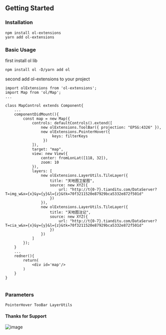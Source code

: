 
## Getting Started

### Installation

```
npm install ol-extensions
yarn add ol-extensions
```

### Basic Usage

first install ol lib
```
npm install ol -D/yarn add ol
```

second add ol-extensions to your project

```
import olExtensions from 'ol-extensions';
import Map from 'ol/Map';
...

class MapControl extends Component{
    ...
    componentDidMount(){
        const map = new Map({
            controls: defaultControls().extend([
                new olExtensions.ToolBar({ projection: "EPSG:4326" }),
                new olExtensions.PointerHover({
                     keys: filterKeys
                 })
            ]),
            target: "map",
            view: new View({
                center: fromLonLat([118, 32]),
                zoom: 10
            }),
            layers: [
                new olExtensions.LayerUtils.TileLayer({
                    title: "天地图卫星图",
                    source: new XYZ({
                        url: "http://t{0-7}.tianditu.com/DataServer?T=img_w&x={x}&y={y}&l={z}&tk=70f3211520e87929bca5332e872f501d"
                    })
                }),
                new olExtensions.LayerUtils.TileLayer({
                    title: "天地图注记",
                    source: new XYZ({
                        url: "http://t{0-7}.tianditu.com/DataServer?T=cia_w&x={x}&y={y}&l={z}&tk=70f3211520e87929bca5332e872f501d"
                    })
                })
            ]
        });
    }
    ...
    redner(){
        return(
            <div id='map'/>
        )
    }
}


```
### Parameters

```
PointerHover TooBar LayerUtils
```

#### Thanks for Support

![image](https://openlayers.org/assets/theme/img/logo70.png) 
